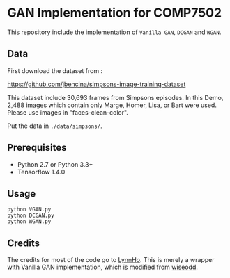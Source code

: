 # GAN Implementation for COMP7502

This repository include the implementation of `Vanilla GAN`, `DCGAN` and `WGAN`.

## Data
First download the dataset from :

https://github.com/jbencina/simpsons-image-training-dataset

This dataset include 30,693 frames from Simpsons episodes. In this Demo, 2,488 images which contain only Marge, Homer, Lisa, or Bart were used. Please use images in "faces-clean-color".

Put the data in `./data/simpsons/`.

## Prerequisites
* Python 2.7 or Python 3.3+
* Tensorflow 1.4.0

## Usage
```
python VGAN.py
python DCGAN.py
python WGAN.py
```

## Credits
The credits for most of the code go to [LynnHo](https://github.com/LynnHo/DCGAN-LSGAN-WGAN-WGAN-GP-Tensorflow). This is merely a wrapper with Vanilla GAN implementation, which is modified from [wiseodd](https://github.com/wiseodd/generative-models/blob/master/GAN/vanilla_gan/gan_tensorflow.py).